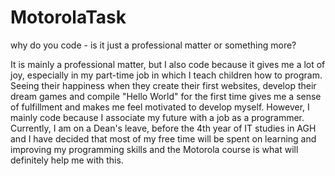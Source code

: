 # MotorolaTask

why do you code - is it just a professional matter or something more?

It is mainly a professional matter, but I also code because it gives me a lot of joy, especially in my part-time job in which I teach children how to program. Seeing their happiness when they create their first websites, develop their dream games and compile "Hello World" for the first time gives me a sense of fulfillment and makes me feel motivated to develop myself. However, I mainly code because I associate my future with a job as a programmer. Currently, I am on a Dean's leave, before the 4th year of IT studies in AGH and I have decided that most of my free time will be spent on learning and improving my programming skills and the Motorola course is what will definitely help me with this.
